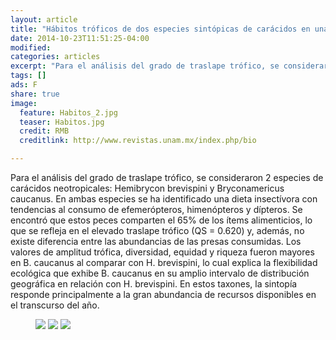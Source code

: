 ```yaml
---
layout: article
title: "Hábitos tróficos de dos especies sintópicas de carácidos en una quebrada de alta montaña en los Andes colombianos"
date: 2014-10-23T11:51:25-04:00
modified:
categories: articles
excerpt: "Para el análisis del grado de traslape trófico, se consideraron 2 especies de carácidos neotropicales: Hemibrycon brevispini y Bryconamericus caucanus. En ambas especies se ha identificado una dieta insectívora con tendencias al consumo de efemerópteros, himenópteros y dípteros. Se encontró que estos peces comparten el 65% de los ítems alimenticios, lo que se refleja en el elevado traslape trófico (QS = 0.620) y, además, no existe diferencia entre las abundancias de las presas consumidas. Los valores de amplitud trófica, diversidad, equidad y riqueza fueron mayores en B. caucanus al comparar con H. brevispini, lo cual explica la flexibilidad ecológica que exhibe B. caucanus en su amplio intervalo de distribución geográfica en relación con H. brevispini. En estos taxones, la sintopía responde principalmente a la gran abundancia de recursos disponibles en el transcurso del año."
tags: []
ads: F
share: true
image:
  feature: Habitos_2.jpg
  teaser: Habitos.jpg
  credit: RMB
  creditlink: http://www.revistas.unam.mx/index.php/bio

---
```


Para el análisis del grado de traslape trófico, se consideraron 2 especies de carácidos neotropicales: Hemibrycon brevispini y Bryconamericus caucanus. En ambas especies se ha identificado una dieta insectívora con tendencias al consumo de efemerópteros, himenópteros y dípteros. Se encontró que estos peces comparten el 65% de los ítems alimenticios, lo que se refleja en el elevado traslape trófico (QS = 0.620) y, además, no existe diferencia entre las abundancias de las presas consumidas. Los valores de amplitud trófica, diversidad, equidad y riqueza fueron mayores en B. caucanus al comparar con H. brevispini, lo cual explica la flexibilidad ecológica que exhibe B. caucanus en su amplio intervalo de distribución geográfica en relación con H. brevispini. En estos taxones, la sintopía responde principalmente a la gran abundancia de recursos disponibles en el transcurso del año.
<figure class="third">
	<a href="http://placehold.it/1200x600.gif"><img src="http://placehold.it/900x450.gif"></a>
	<a href="http://placehold.it/1200x600.gif"><img src="http://placehold.it/900x450.gif"></a>
	<a href="http://placehold.it/1200x600.gif"><img src="http://placehold.it/900x450.gif"></a>
</figure>

